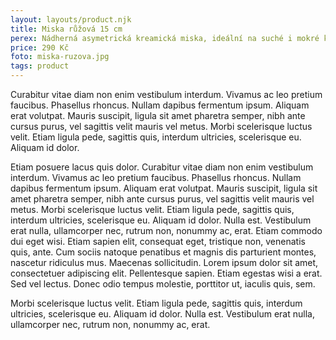 ```yaml
---
layout: layouts/product.njk
title: Miska růžová 15 cm
perex: Nádherná asymetrická kreamická miska, ideální na suché i mokré krmení. Designový prvek, ale také velice praktická záležitost. Díky zvýšeným a směrem dovnitř zahnutým okrajům není vůbec lehké obsah vyhrabávat a tak snadno zamezíte zbytečnému plýtvání.  
price: 290 Kč
foto: miska-ruzova.jpg
tags: product
---
```



Curabitur vitae diam non enim vestibulum interdum. Vivamus ac leo pretium faucibus. Phasellus rhoncus. Nullam dapibus fermentum ipsum. Aliquam erat volutpat. Mauris suscipit, ligula sit amet pharetra semper, nibh ante cursus purus, vel sagittis velit mauris vel metus. Morbi scelerisque luctus velit. Etiam ligula pede, sagittis quis, interdum ultricies, scelerisque eu. Aliquam id dolor.

Etiam posuere lacus quis dolor. Curabitur vitae diam non enim vestibulum interdum. Vivamus ac leo pretium faucibus. Phasellus rhoncus. Nullam dapibus fermentum ipsum. Aliquam erat volutpat. Mauris suscipit, ligula sit amet pharetra semper, nibh ante cursus purus, vel sagittis velit mauris vel metus. Morbi scelerisque luctus velit. Etiam ligula pede, sagittis quis, interdum ultricies, scelerisque eu. Aliquam id dolor. Nulla est. Vestibulum erat nulla, ullamcorper nec, rutrum non, nonummy ac, erat. Etiam commodo dui eget wisi. Etiam sapien elit, consequat eget, tristique non, venenatis quis, ante. Cum sociis natoque penatibus et magnis dis parturient montes, nascetur ridiculus mus. Maecenas sollicitudin. Lorem ipsum dolor sit amet, consectetuer adipiscing elit. Pellentesque sapien. Etiam egestas wisi a erat. Sed vel lectus. Donec odio tempus molestie, porttitor ut, iaculis quis, sem.

Morbi scelerisque luctus velit. Etiam ligula pede, sagittis quis, interdum ultricies, scelerisque eu. Aliquam id dolor. Nulla est. Vestibulum erat nulla, ullamcorper nec, rutrum non, nonummy ac, erat.